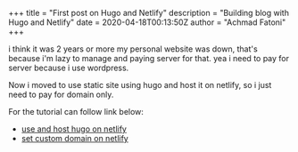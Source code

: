 +++
title = "First post on Hugo and Netlify"
description = "Building blog with Hugo and Netlify"
date = 2020-04-18T00:13:50Z
author = "Achmad Fatoni"
+++

i think it was 2 years or more my personal website was down, that's because i'm lazy to manage and paying server for that. yea i need to pay for server because i use wordpress.

Now i moved to use static site using hugo and host it on netlify, so i just need to pay for domain only.

For the tutorial can follow link below:
- [use and host hugo on netlify](https://flaviocopes.com/start-blog-with-hugo/)
 - [set custom domain on netlify](https://stevepolito.design/blog/configure-cloudflare-dns-to-work-with-netlify/)